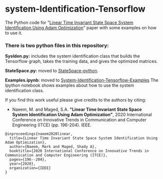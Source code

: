 # system-Identification-Tensorflow
The Python code for "[Linear Time Invariant State Space System Identification Using Adam Optimization](https://ieeexplore.ieee.org/document/9047808/)" paper with some examples on how to use it.


### There is two python files in this repository:
**SysIden.py:** includes the system identification class that builds the Tensorflow graph, takes the training data, and gives the optimized matrices.

**StateSpace.py:** moved to [StateSpace-python](https://github.com/MarkNaeem/StateSpace-python).

**Examples.ipynb:** moved to [System-Identification-Tensorflow-Examples](https://github.com/MarkNaeem/System-Identification-Tensorflow-Examples) The Ipython notebook shows examples about how to use the system identification class.



If you find this work useful please give credits to the authors by citing:

* Naeem, M. and Maged, S.A. 
**"Linear Time Invariant State Space System Identification Using Adam Optimization"**,
2020 International Conference on Innovative Trends in Communication and Computer Engineering (ITCE) (pp. 196-204). IEEE.

```
@inproceedings{naeem2020linear,
  title={Linear Time Invariant State Space System Identification Using Adam Optimization},
  author={Naeem, Mark and Maged, Shady A},
  booktitle={2020 International Conference on Innovative Trends in Communication and Computer Engineering (ITCE)},
  pages={196--204},
  year={2020},
  organization={IEEE}
}
```
